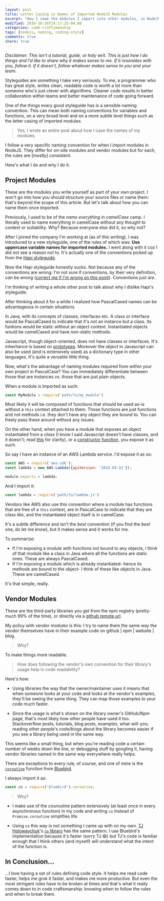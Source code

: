 ```yaml
---
layout: post
title: Letter Casing in Names of Imported NodeJS Modules
excerpt: "How I name the modules I import into other modules, in NodeJS."
modified: 2016-10-26T14:17:25-04:00
categories: code-craftsmanship
tags: [nodejs, naming, coding-style]
comments: true
share: true
---
```


*Disclaimer: This isn't a tutorial, guide, or holy writ. This is just how I do things and I'd like to share why it makes sense to me. If it resonates with you, follow it. If it doesn't, follow whatever makes sense to you and your team.*

Styleguides are something I take very seriously. To me, a programmer who has great style, writes clean, readable code is worth a lot more than someone who's just clever with algorithms. Cleaner code results in better collaboration within teams and better maintenance of code going forward.

One of the things every good styleguide has is a sensible naming convention. This can mean both naming conventions for variables and functions, on a very broad level and on a more subtle level things such as the letter casing of imported modules.

> Yes, I wrote an entire post about how I case the names of my modules.

I follow a very specific naming convention for when I import modules in NodeJS. They differ for on-site modules and vendor modules but for each, the rules are [mostly] consistent.

Here's what I do and why I do it.

Project Modules
---------------
These are the modules you write yourself as part of your own project. I won't go into how you should structure your source files or name them: that's beyond the scope of this article. But let's talk about how you can name them once imported.

Previously, I used to be of the *name everything in camelCase* camp. I literally used to name everything in camelCase without any thought to context or suitability. Why? Because everyone else did it, so why not?

After I joined the company I'm working at (as of this writing), I was introduced to a new styleguide, one of the rules of which was: **Use uppercase variable names for imported modules.** I went along with it coz I did not see a reason not to. It's actually one of the conventions picked up from the [Hapi styleguide](http://hapijs.com/styleguide).

Now the Hapi styleguide honestly sucks. Not because any of the conventions are wrong: I'm not sure if conventions, by their very definition, *can* be wrong ([correct me if I'm wrong on this point](mailto:shuvophoenix@gmail.com)). Conventions just *are*.

I'm thinking of writing a whole other post to talk about why I dislike Hapi's styleguide.

After thinking about it for a while I realized how PascalCased names can be advantageous in certain situations.

In Java, with its concepts of classes, interfaces etc. A class or interface would be PascalCased to indicate that it's not an instance but a class. Its funtions would be static without an object context. Instantiated objects would be camelCased and have non-static methods.

Javascript, though object-oriented, does not have classes or interfaces. It's inheritance is based on [prototypes](http://javascriptissexy.com/javascript-prototype-in-plain-detailed-language/). Moreover the *object* in Javascript can also be used (and is extensively used) as a dictionary type in other languages. It's quite a versatile little thing.

Now, what's the advantage of naming modules required from within your own project in PascalCase? You can immediately differentiate between those that are instances vs. those that are just plain objects.

When a module is imported as such:
```javascript
const MyModule = require('path/to/my_module')
```
Most likely it will be composed of functions that should be used as-is without a `this` context attached to them. Those functions are just functions and not methods i.e. they don't have any object they are bound to. You can freely pass these around without any issues.

On the other hand, when you have a module that exposes an object instantiated from a  *class* (I know I said Javascript doesn't have classes, and it doesn't; read [this](https://developer.mozilla.org/en/docs/Web/JavaScript/Reference/Classes) for clarity), or a [constructor function](https://developer.mozilla.org/en-US/docs/Web/JavaScript/Reference/Global_Objects/Object/constructor), you expose it as such.

So say I have an instance of an AWS Lambda service. I'd expose it as so:
```javascript
const AWS = require('aws-sdk');
const lambda = new AWS.Lambda({apiVersion: '2015-03-31'});

module.exports = lambda;
```

And I import it:
```javascript
const lambda = require('path/to/lambda.js')
```

Vendors like AWS also use this convention where a module has functions that are free of a `this` context, are in PascalCase to indicate that they are *class like*, and the instantiated object itself is in camelCase.

It's a subtle difference and isn't the *best* convention (if you find the *best* one, do let me know), but it makes sense and it works for me.

To summarize:
- If I'm exposing a module with functions not bound to any objects, I think of that module like a class in Java where all the functions are static ones. These are always PascalCased.
- If I'm exposing a module which is already instantiated- hence its methods are bound to the object- I think of these like objects in Java. These are camelCased.

It's that simple, really.

Vendor Modules
--------------
These are the third-party libraries you get from the npm registry (pretty-much 99% of the time), or directly via a [github remote url](http://stackoverflow.com/a/17509764/2584375).

My policy with vendor modules is this: I try to name them the same way the vendor themselves have in their example code on github | npm | website | blog.

> Why?

To make things more readable.

> How does following the vendor's own convention for their library's usage help in code readability?

Here's how:
- Using libraries the way that the owner/maintainer uses it means that when someone looks at your code and looks at the vendor's examples, they'll be seeing the same thing. They can map those examples to your code much faster.

- Since the usage is what's shown on the library owner's GitHub/Npm page, that's most likely how other people have used it too. Stackoverflow posts, tutorials, blog posts, examples, what-will-you; reading other people's code/blogs about the library becomes easier if you see a library being used in the same way.

This seems like a small thing, but when you're reading code a certain number of weeks down the line, or debugging stuff by googling it, having vendor libraries named in the same way everywhere really helps.

There are exceptions to every rule, of course, and one of mine is the [`coroutine`](http://bluebirdjs.com/docs/api/promise.coroutine.html) function from [Bluebird](http://bluebirdjs.com/).

I always import it as:
```javascript
const co = require('bluebird').coroutine;
```

> Why?

- I make use of the couroutine pattern extensively (at least once in every asynchronous function) in my code and writing `co` instead of `Promise.coroutine` simplifies life.

- Using `co` this way is not something I came up with on my own. [TJ Holowaychuk](https://github.com/tj)'s [`co` library](https://github.com/tj/co) has the same pattern. I use Bluebird's implementation because it's faster (sorry TJ &#x1f605;) but TJ's code is familiar enough that I think others (and myself) will understand what the intent of the function is.

In Conclusion...
----------------
...I love having a set of rules defining code style. It helps me read code faster, helps me grok it faster, and makes me more productive. But even the most stringent rules have to be broken at times and that's what it really comes down to in code craftsmanship: knowing when to follow the rules and when to break them.
